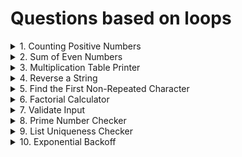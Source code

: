 # Questions based on loops

<details>
Problem: Given a list of numbers, count how many are positive.
numbers = [1, -2, 3, -4, 5, 6, -7, -8, 9, 10]
<summary>1. Counting Positive Numbers
</summary>
</details>

<details>
Problem: Calculate the sum of even numbers up to a given number n.
<summary>2. Sum of Even Numbers
</summary>
</details>

<details>
Problem: Print the multiplication table for a given number up to 10, but skip the fifth iteration.
<summary>3. Multiplication Table Printer
</summary>
</details>

<details>
Problem: Reverse a string using a loop.
<summary>4. Reverse a String
</summary>
</details>

<details>
Problem: Given a string, find the first non-repeated character.
<summary>5. Find the First Non-Repeated Character
</summary>
</details>

<details>
Problem: Compute the factorial of a number using a while loop.
<summary>6. Factorial Calculator
</summary>
</details>

<details>
Problem: Keep asking the user for input until they enter a number between 1 and 10.
<summary>7. Validate Input
</summary>
</details>

<details>
Problem: Check if a number is prime.
<summary>8. Prime Number Checker
</summary>
</details>

<details>
Problem: Check if all elements in a list are unique. If a duplicate is found, exit the loop and print the duplicate.
items = ["apple", "banana", "orange", "apple", "mango""]
<summary>9. List Uniqueness Checker
</summary>
</details>

<details>
Problem: Implement an exponential backoff strategy that doubles the wait time between retries, starting from 1 second, but stops after 5 retries.
<summary>10. Exponential Backoff
</summary>
</details>